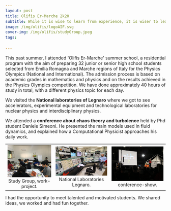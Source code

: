 ```yaml
---
layout: post
title: Olifis Er-Marche 2k20
subtitle: While it is wise to learn from experience, it is wiser to learn from the experiences of others.
image: /img/olifis/logoAIF.svg
cover-img: /img/olifis/studyGroup.jpeg
tags:

---
```

 
This past summer, I attended 'Olifis Er-Marche' summer school, a residential program with the aim of preparing 32 junior or senior high school students selected from Emilia Romagna and Marche regions of Italy for the Physics Olympics (National and International). The admission process is based on academic grades in mathematics and physics and on the results achieved in the Physics Olympics competition. We have done approximately 40 hours of study in total, with a different physics topic for each day. 

We visited the **National laboratories of Legnaro** where we got to see accelerators, experimental equipment and technological laboratories for nuclear physics and interdisciplinary physics.  

We attended a **conference about chaos theory and turbolence** held by Phd student Daniele Simeoni.
He presented the main models used in fluid dynamics, and explained how a Computational Physicist approaches his daily work. 

<table width="500" border="0" cellpadding="5">

<tr>

<td align="center" valign="center">
<img src="/img/olifis/studyGroup2.jpg" alt="description here" width="400"/>
<br />
Study Group, work-project.
</td>

<td align="center" valign="center">
<img src="/img/olifis/LegnaroLab.jpeg" alt="description here" width="400"/>
<br />
National Laboratories Legnaro.
</td>

<td align="center" valign="center">
<img src="fisicaSognante.jpg" alt="description here" width="400"/>
<br />
conference-show.
</td>

</tr>

</table>

I had the opportunity to meet talented and motivated students. We shared ideas, we worked and had fun together. 
